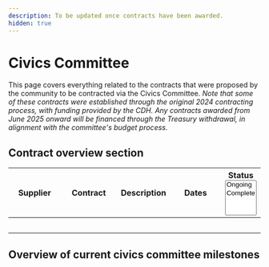 ```yaml
---
description: To be updated once contracts have been awarded.
hidden: true
---
```


# Civics Committee

This page covers everything related to the contracts that were proposed by the community to be contracted via the Civics Committee. _Note that some of these contracts were established through the original 2024 contracting process, with funding provided by the CDH. Any contracts awarded from June 2025 onward will be financed through the Treasury withdrawal, in alignment with the committee's budget process._

## **Contract overview section**

<table data-full-width="false"><thead><tr><th width="131">Supplier</th><th width="147">Contract</th><th>Description</th><th width="160">Dates</th><th>Status<select multiple><option value="1suRQbkRqH2z" label="Ongoing" color="blue"></option><option value="T4zEAlmGO1Vm" label="Complete" color="blue"></option></select></th></tr></thead><tbody><tr><td></td><td></td><td></td><td></td><td></td></tr><tr><td></td><td></td><td></td><td></td><td></td></tr><tr><td></td><td></td><td></td><td></td><td></td></tr><tr><td></td><td></td><td></td><td></td><td></td></tr><tr><td></td><td></td><td></td><td></td><td></td></tr></tbody></table>

## Overview of current civics committee milestones
